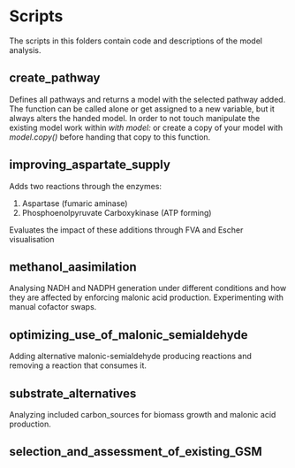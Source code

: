 # Scripts

The scripts in this folders contain code and descriptions of the model analysis.

## create_pathway
Defines all pathways and returns a model with the selected pathway added.  
The function can be called alone or get assigned to a new variable, but it always alters the handed model. In order to not touch manipulate the existing model work within _with model:_ or create a copy of your model with _model.copy()_ before handing that copy to this function.

## improving_aspartate_supply
Adds two reactions through the enzymes: 
1. Aspartase (fumaric aminase)
2. Phosphoenolpyruvate Carboxykinase (ATP forming)

Evaluates the impact of these additions through FVA and Escher visualisation

## methanol_aasimilation
Analysing NADH and NADPH generation under different conditions and how they are affected by enforcing malonic acid production. Experimenting with manual cofactor swaps. 

## optimizing_use_of_malonic_semialdehyde
Adding alternative malonic-semialdehyde producing reactions and removing a reaction that consumes it.

## substrate_alternatives
Analyzing included carbon_sources for biomass growth and malonic acid production.

## selection_and_assessment_of_existing_GSM
